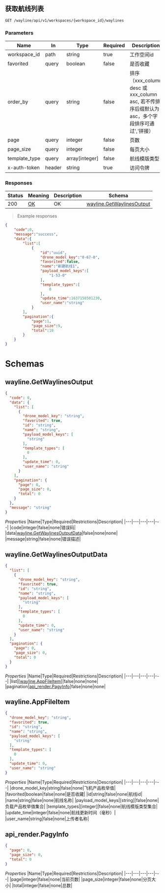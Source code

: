 ## 获取航线列表

<a id="opIdwayline-get-waylines"></a>

`GET /wayline/api/v1/workspaces/{workspace_id}/waylines`

<h3 id="获取航线列表-parameters">Parameters</h3>

|Name|In|Type|Required|Description|
|---|---|---|---|---|
|workspace_id|path|string|true|工作空间id|
|favorited|query|boolean|false|是否收藏|
|order_by|query|string|false|排序（xxx_column desc 或 xxx_column asc, 若不传排序后缀默认为asc，多个字段排序可通过','拼接）|
|page|query|integer|false|页数|
|page_size|query|integer|false|每页大小|
|template_type|query|array[integer]|false|航线模版类型|
|x-auth-token|header|string|true|访问令牌|



<h3 id="获取航线列表-responses">Responses</h3>

|Status|Meaning|Description|Schema|
|---|---|---|---|
|200|[OK](https://tools.ietf.org/html/rfc7231#section-6.3.1)|OK|[wayline.GetWaylinesOutput](#schemawayline.getwaylinesoutput)|

> Example responses
```json
{
    "code":0,
    "message":"success",
    "data":{
        "list":[
            {
                "id":"uuid",
                "drone_model_key":"0-67-0",
                "favorited":false,
                "name":"新建航线1",
                "payload_model_keys":[
                    "1-53-0"
                ],
                "template_types":[
                    0
                ],
                "update_time":1637158501230,
                "user_name":"string"
            }
        ],
        "pagination":{
            "page":1,
            "page_size":9,
            "total":10
        }
    }
}
```
# Schemas
<h2 id="tocS_wayline.GetWaylinesOutput">wayline.GetWaylinesOutput</h2>
<!-- backwards compatibility -->
<a id="schemawayline.getwaylinesoutput"></a>
<a id="schema_wayline.GetWaylinesOutput"></a>
<a id="tocSwayline.getwaylinesoutput"></a>
<a id="tocswayline.getwaylinesoutput"></a>

```json
{
  "code": 0,
  "data": {
    "list": [
      {
        "drone_model_key": "string",
        "favorited": true,
        "id": "string",
        "name": "string",
        "payload_model_keys": [
          "string"
        ],
        "template_types": [
          0
        ],
        "update_time": 0,
        "user_name": "string"
      }
    ],
    "pagination": {
      "page": 0,
      "page_size": 0,
      "total": 0
    }
  },
  "message": "string"
}

```

*Properties*
|Name|Type|Required|Restrictions|Description|
|---|---|---|---|---|
|code|integer|false|none|错误码|
|data|[wayline.GetWaylinesOutputData](#schemawayline.getwaylinesoutputdata)|false|none|none|
|message|string|false|none|错误描述|

<h2 id="tocS_wayline.GetWaylinesOutputData">wayline.GetWaylinesOutputData</h2>
<!-- backwards compatibility -->
<a id="schemawayline.getwaylinesoutputdata"></a>
<a id="schema_wayline.GetWaylinesOutputData"></a>
<a id="tocSwayline.getwaylinesoutputdata"></a>
<a id="tocswayline.getwaylinesoutputdata"></a>

```json
{
  "list": [
    {
      "drone_model_key": "string",
      "favorited": true,
      "id": "string",
      "name": "string",
      "payload_model_keys": [
        "string"
      ],
      "template_types": [
        0
      ],
      "update_time": 0,
      "user_name": "string"
    }
  ],
  "pagination": {
    "page": 0,
    "page_size": 0,
    "total": 0
  }
}

```

*Properties*
|Name|Type|Required|Restrictions|Description|
|---|---|---|---|---|
|list|[[wayline.AppFileItem](#schemawayline.appfileitem)]|false|none|none|
|pagination|[api_render.PagyInfo](#schemaapi_render.pagyinfo)|false|none|none|

<h2 id="tocS_wayline.AppFileItem">wayline.AppFileItem</h2>
<!-- backwards compatibility -->
<a id="schemawayline.appfileitem"></a>
<a id="schema_wayline.AppFileItem"></a>
<a id="tocSwayline.appfileitem"></a>
<a id="tocswayline.appfileitem"></a>

```json
{
  "drone_model_key": "string",
  "favorited": true,
  "id": "string",
  "name": "string",
  "payload_model_keys": [
    "string"
  ],
  "template_types": [
    0
  ],
  "update_time": 0,
  "user_name": "string"
}

```

*Properties*
|Name|Type|Required|Restrictions|Description|
|---|---|---|---|---|
|drone_model_key|string|false|none|飞机产品枚举值|
|favorited|boolean|false|none|是否收藏|
|id|string|false|none|航线id|
|name|string|false|none|航线名称|
|payload_model_keys|[string]|false|none|负载产品枚举值集合|
|template_types|[integer]|false|none|航线模版类型集合|
|update_time|integer|false|none|航线更新时间（毫秒）|
|user_name|string|false|none|上传者名称|

<h2 id="tocS_api_render.PagyInfo">api_render.PagyInfo</h2>
<!-- backwards compatibility -->
<a id="schemaapi_render.pagyinfo"></a>
<a id="schema_api_render.PagyInfo"></a>
<a id="tocSapi_render.pagyinfo"></a>
<a id="tocsapi_render.pagyinfo"></a>

```json
{
  "page": 0,
  "page_size": 0,
  "total": 0
}

```

*Properties*
|Name|Type|Required|Restrictions|Description|
|---|---|---|---|---|
|page|integer|false|none|当前页数|
|page_size|integer|false|none|分页大小|
|total|integer|false|none|总数|
